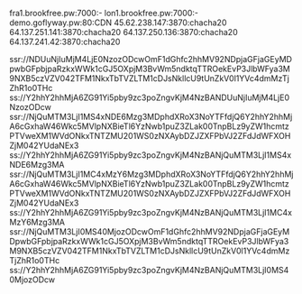 fra1.brookfree.pw:7000:-
lon1.brookfree.pw:7000:-
demo.goflyway.pw:80:CDN
45.62.238.147:3870:chacha20
64.137.251.141:3870:chacha20
64.137.250.136:3870:chacha20
64.137.241.42:3870:chacha20
 
ssr://NDUuNjIuMjM4LjE0NzozODcwOmF1dGhfc2hhMV92NDpjaGFjaGEyMDpwbGFpbjpaRzkxWWk1cGJ5OXpjM3BvWm5ndktqTTROekEvP3JlbWFya3M9NXB5czVZV042TFM1NkxTbTVZLTM1cDJsNkllcU9tUnZkV0l1YVc4dmMzTjZhR1o0THc
ss://Y2hhY2hhMjA6ZG91Yi5pby9zc3poZngvKjM4NzBANDUuNjIuMjM4LjE0NzozODcw
ssr://NjQuMTM3LjI1MS4xNDE6Mzg3MDphdXRoX3NoYTFfdjQ6Y2hhY2hhMjA6cGxhaW46Wkc5MVlpNXBieTl6YzNwb1puZ3ZLak00TnpBLz9yZW1hcmtzPTVweXM1WVdONkxTNTZMU201WS0zNXAybDZJZXFPbVJ2ZFdJdWFXOHZjM042YUdaNEx3
ss://Y2hhY2hhMjA6ZG91Yi5pby9zc3poZngvKjM4NzBANjQuMTM3LjI1MS4xNDE6Mzg3MA
ssr://NjQuMTM3LjI1MC4xMzY6Mzg3MDphdXRoX3NoYTFfdjQ6Y2hhY2hhMjA6cGxhaW46Wkc5MVlpNXBieTl6YzNwb1puZ3ZLak00TnpBLz9yZW1hcmtzPTVweXM1WVdONkxTNTZMU201WS0zNXAybDZJZXFPbVJ2ZFdJdWFXOHZjM042YUdaNEx3
ss://Y2hhY2hhMjA6ZG91Yi5pby9zc3poZngvKjM4NzBANjQuMTM3LjI1MC4xMzY6Mzg3MA
ssr://NjQuMTM3LjI0MS40MjozODcwOmF1dGhfc2hhMV92NDpjaGFjaGEyMDpwbGFpbjpaRzkxWWk1cGJ5OXpjM3BvWm5ndktqTTROekEvP3JlbWFya3M9NXB5czVZV042TFM1NkxTbTVZLTM1cDJsNkllcU9tUnZkV0l1YVc4dmMzTjZhR1o0THc
ss://Y2hhY2hhMjA6ZG91Yi5pby9zc3poZngvKjM4NzBANjQuMTM3LjI0MS40MjozODcw
 
